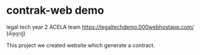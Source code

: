 # contrak-web demo
legal tech year 2 ACELA team
https://legaltechdemo.000webhostapp.com/ 
(สัญญากู้)

This project we created website which generate a contract. 

